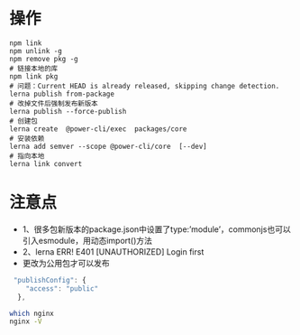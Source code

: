 # 操作
```shell
npm link  
npm unlink -g
npm remove pkg -g
# 链接本地的库
npm link pkg 
# 问题：Current HEAD is already released, skipping change detection.
lerna publish from-package
# 改掉文件后强制发布新版本
lerna publish --force-publish
# 创建包
lerna create  @power-cli/exec  packages/core
# 安装依赖
lerna add semver --scope @power-cli/core  [--dev]
# 指向本地 
lerna link convert

```
# 注意点
- 1、很多包新版本的package.json中设置了type:’module’，commonjs也可以引入esmodule，用动态import()方法
- 2、lerna ERR! E401 [UNAUTHORIZED] Login first  
- 更改为公用包才可以发布
```js
 "publishConfig": {
    "access": "public"
  },
  ```

  ```sh
  which nginx
  nginx -V
  
  ```

